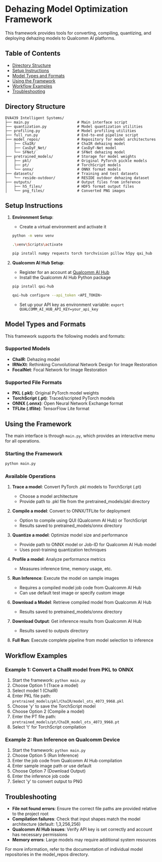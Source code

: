 # Dehazing Model Optimization Framework

This framework provides tools for converting, compiling, quantizing, and deploying dehazing models to Qualcomm AI platforms.

## Table of Contents
- [Directory Structure](#directory-structure)
- [Setup Instructions](#setup-instructions)
- [Model Types and Formats](#model-types-and-formats)
- [Using the Framework](#using-the-framework)
- [Workflow Examples](#workflow-examples)
- [Troubleshooting](#troubleshooting)

## Directory Structure

```
DVA439 Intelligent Systems/
├── main.py                      # Main interface script
├── quantization.py              # Model quantization utilities
├── profiling.py                 # Model profiling utilities
├── full_run.py                  # End-to-end pipeline script
├── model_repos/                 # Repository for model architectures
│   ├── ChaIR/                   # ChaIR dehazing model
│   ├── CasDyF_Net/              # CasDyF-Net model
│   └── SFNet/                   # SFNet dehazing model
├── pretrained_models/           # Storage for model weights
│   ├── pkl/                     # Original PyTorch pickle models
│   ├── pt/                      # TorchScript models
│   └── onnx/                    # ONNX format models
├── datasets/                    # Training and test datasets
│   └── reside-outdoor/          # RESIDE outdoor dehazing dataset
├── outputs/                     # Output files from inference
│   ├── h5_files/                # HDF5 format output files
│   └── png_files/               # Converted PNG images
```

## Setup Instructions

1. **Environment Setup**:
    - Create a virtual environment and activate it
    ```bash
    python -m venv venv 
    ```
    ```bash
    .\venv\Scripts\activate
    ```
   ```bash
   pip install numpy requests torch torchvision pillow h5py qai_hub
   ```

2. **Qualcomm AI Hub Setup**:
   - Register for an account at [Qualcomm AI Hub](https://qai-hub.qualcomm.com/)
   - Install the Qualcomm AI Hub Python package

    ```bash
    pip install qai-hub
    ```
    ```bash
    qai-hub configure --api_token <API_TOKEN>
    ```

   - Set up your API key as environment variable: `export QUALCOMM_AI_HUB_API_KEY=your_api_key`

## Model Types and Formats

This framework supports the following models and formats:

### Supported Models
- **ChaIR**: Dehazing model
- **IRNeXt**: Rethinking Convolutional Network Design for Image Restoration
- **FocalNet**: Focal Network for Image Restoration

### Supported File Formats
- **PKL (.pkl)**: Original PyTorch model weights
- **TorchScript (.pt)**: Traced/scripted PyTorch models
- **ONNX (.onnx)**: Open Neural Network Exchange format
- **TFLite (.tflite)**: TensorFlow Lite format

## Using the Framework

The main interface is through `main.py`, which provides an interactive menu for all operations.

### Starting the Framework

```bash
python main.py
```

### Available Operations

1. **Trace a model**: Convert PyTorch .pkl models to TorchScript (.pt)
   - Choose a model architecture
   - Provide path to .pkl file from the pretrained_models/pkl directory

2. **Compile a model**: Convert to ONNX/TFLite for deployment
   - Option to compile using QUI (Qualcomm AI Hub) or TorchScript
   - Results saved to pretrained_models/onnx directory

3. **Quantize a model**: Optimize model size and performance
   - Provide path to ONNX model or Job-ID for Qualcomm AI Hub model
   - Uses post-training quantization techniques

4. **Profile a model**: Analyze performance metrics
   - Measures inference time, memory usage, etc.

5. **Run Inference**: Execute the model on sample images
   - Requires a compiled model job code from Qualcomm AI Hub
   - Can use default test image or specify custom image

6. **Download a Model**: Retrieve compiled model from Qualcomm AI Hub
   - Results saved to pretrained_models/onnx directory

7. **Download Output**: Get inference results from Qualcomm AI Hub
   - Results saved to outputs directory

8. **Full Run**: Execute complete pipeline from model selection to inference

## Workflow Examples

### Example 1: Convert a ChaIR model from PKL to ONNX

1. Start the framework: `python main.py`
2. Choose Option 1 (Trace a model)
3. Select model 1 (ChaIR)
4. Enter PKL file path: `pretrained_models/pkl/ChaIR/model_ots_4073_9968.pkl`
5. Choose 'y' to save the TorchScript model
6. Choose Option 2 (Compile a model)
7. Enter the PT file path: `pretrained_models/pt/ChaIR_model_ots_4073_9968.pt`
8. Select 't' for TorchScript compilation

### Example 2: Run Inference on Qualcomm Device

1. Start the framework: `python main.py`
2. Choose Option 5 (Run Inference)
3. Enter the job code from Qualcomm AI Hub compilation
4. Enter sample image path or use default
5. Choose Option 7 (Download Output)
6. Enter the inference job code
7. Select 'y' to convert output to PNG

## Troubleshooting

- **File not found errors**: Ensure the correct file paths are provided relative to the project root
- **Compilation failures**: Check that input shapes match the model architecture (default: 1,3,256,256)
- **Qualcomm AI Hub issues**: Verify API key is set correctly and account has necessary permissions
- **Memory errors**: Large models may require additional system resources

For more information, refer to the documentation of individual model repositories in the model_repos directory.